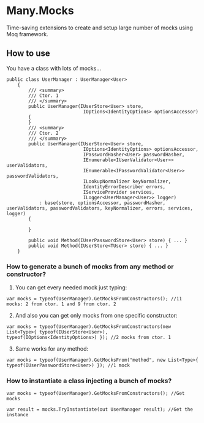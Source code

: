 # Many.Mocks
Time-saving extensions to create and setup large number of mocks using Moq framework.

## **How to use**

You have a class with lots of mocks...
```
public class UserManager : UserManager<User>
    {
        /// <summary>
        /// Ctor. 1
        /// </summary>
        public UserManager(IUserStore<User> store, 
                            IOptions<IdentityOptions> optionsAccessor)
        {
        }
        /// <summary>
        /// Ctor. 2
        /// </summary>
        public UserManager(IUserStore<User> store, 
                            IOptions<IdentityOptions> optionsAccessor,
                            IPasswordHasher<User> passwordHasher, 
                            IEnumerable<IUserValidator<User>> userValidators, 
                            IEnumerable<IPasswordValidator<User>> passwordValidators, 
                            ILookupNormalizer keyNormalizer, 
                            IdentityErrorDescriber errors, 
                            IServiceProvider services,
                            ILogger<UserManager<User>> logger)
            : base(store, optionsAccessor, passwordHasher, userValidators, passwordValidators, keyNormalizer, errors, services, logger)
        {
            
        }

        public void Method(IUserPasswordStore<User> store) { ... }
        public void Method(IUserStore<TUser> store) { ... }
    }
```
  
### **How to generate a bunch of mocks from any method or constructor?**

1. You can get every needed mock just typing:
```
var mocks = typeof(UserManager).GetMocksFromConstructors(); //11 mocks: 2 from ctor. 1 and 9 from ctor. 2
```

2. And also you can get only mocks from one specific constructor:
```
var mocks = typeof(UserManager).GetMocksFromConstructors(new List<Type>{ typeof(IUserStore<User>), typeof(IOptions<IdentityOptions>) }); //2 mocks from ctor. 1
```

3. Same works for any method:
```
var mocks = typeof(UserManager).GetMocksFrom("method", new List<Type>{ typeof(IUserPasswordStore<User>) }); //1 mock
```

### **How to instantiate a class injecting a bunch of mocks?**
```
var mocks = typeof(UserManager).GetMocksFromConstructors(); //Get mocks

var result = mocks.TryInstantiate(out UserManager result); //Get the instance
```

